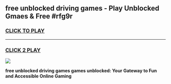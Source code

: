 
## free unblocked driving games - Play Unblocked Gmaes & Free #rfg9r
<h3>
<a href="https://premium.freeplayer.one?title=free_unblocked_driving_games&ref=01M">CLICK TO PLAY</a></h3>
<hr>

<h3>
<a href="https://premium.freeplayer.one?title=free_unblocked_driving_games&ref=01M">CLICK 2 PLAY</a>
  
</h3>

<a href="https://premium.freeplayer.one?title=free_unblocked_driving_games&ref=01M"><img src="https://clearcache.store/games.png"></a>


**free unblocked driving games games unblocked: Your Gateway to Fun and Accessible Online Gaming**
